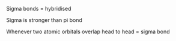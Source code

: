 Sigma bonds = hybridised

Sigma is stronger than pi bond

Whenever two atomic orbitals overlap head to head = sigma bond